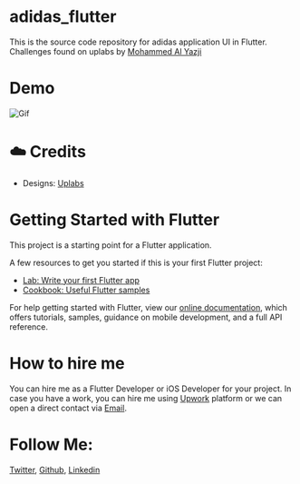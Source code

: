 # adidas_flutter

This is the source code repository for adidas application UI in Flutter. Challenges found on uplabs by [Mohammed Al Yazji](https://www.uplabs.com/mohmdyazji) 

# Demo

![Gif](https://github.com/kttailor/adidas_ui_flutter/blob/master/demo/full.gif)

# ☁️ Credits

- Designs: [Uplabs](https://www.uplabs.com/posts/adidas-app-challenge-56bf6c19-bc5d-43fe-b679-843f5ee011ff)

# Getting Started with Flutter

This project is a starting point for a Flutter application.

A few resources to get you started if this is your first Flutter project:

- [Lab: Write your first Flutter app](https://flutter.dev/docs/get-started/codelab)
- [Cookbook: Useful Flutter samples](https://flutter.dev/docs/cookbook)

For help getting started with Flutter, view our
[online documentation](https://flutter.dev/docs), which offers tutorials,
samples, guidance on mobile development, and a full API reference.

# How to hire me

You can hire me as a Flutter Developer or iOS Developer for your project. In case you have a work, you can hire me using [Upwork](https://www.upwork.com/fl/krunalt5) platform or we can open a direct contact via [Email](mailto:krunalelance@gmail.com).

# Follow Me: 

[Twitter](https://www.twitter.com/kttailor4u), 
[Github](https://github.com/kttailor), 
[Linkedin](http://www.linkedin.com/pub/krunal-tailor/22/410/391)
